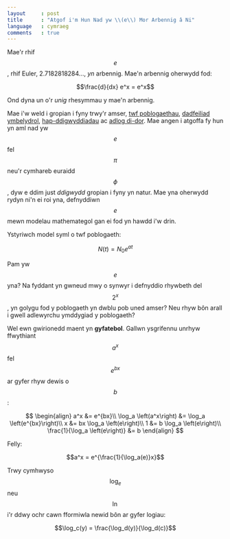 ```yaml
---
layout     : post
title      : "Atgof i'm Hun Nad yw \\(e\\) Mor Arbennig â Ni"
language   : cymraeg
comments   : true
---
```


Mae'r rhif $$e$$, rhif Euler, 2.7182818284..., *yn* arbennig.
Mae'n arbennig oherwydd fod:

$$\frac{d}{dx} e^x = e^x$$

Ond dyna un o'r *unig* rhesymmau y mae'n arbennig.

Mae i'w weld i gropian i fyny trwy'r amser, [twf poblogaethau](https://en.wikipedia.org/wiki/Population_model#Equations), [dadfeiliad ymbelydrol](https://en.wikipedia.org/wiki/Radioactive_decay#Mathematics_of_radioactive_decay), [hap-ddigwyddiadau](https://en.wikipedia.org/wiki/Poisson_distribution) ac [adlog di-dor](https://en.wikipedia.org/wiki/Compound_interest#Continuous_compounding).
Mae angen i atgoffa fy hun yn aml nad yw $$e$$ fel $$\pi$$ neu'r cymhareb euraidd $$\phi$$, dyw e ddim just *ddigwydd* gropian i fyny yn natur.
Mae yna oherwydd rydyn ni'n ei roi yna, defnyddiwn $$e$$ mewn modelau mathemategol gan ei fod yn hawdd i'w drin.

Ystyriwch model syml o twf poblogaeth:

$$N(t) = N_0 e^{at}$$

Pam yw $$e$$ yna?
Na fyddant yn gwneud mwy o synwyr i defnyddio rhywbeth del $$2^x$$, yn golygu fod y poblogaeth yn dwblu pob uned amser?
Neu rhyw bôn arall i gwell adlewyrchu ymddygiad y poblogaeth?

Wel ewn gwirionedd maent yn **gyfatebol**.
Gallwn ysgrifennu unrhyw ffwythiant $$a^x$$ fel $$e^{bx}$$ ar gyfer rhyw dewis o $$b$$:

$$
\begin{align}
a^x &= e^{bx}\\
\log_a \left(a^x\right) &= \log_a \left(e^{bx}\right)\\
x &= bx \log_a \left(e\right)\\
1 &= b \log_a \left(e\right)\\
\frac{1}{\log_a \left(e\right)} &= b
\end{align}
$$

Felly:

$$a^x = e^{\frac{1}{\log_a(e)}x}$$

Trwy cymhwyso $$\log_e$$ neu $$\ln$$ i'r ddwy ochr cawn fformiwla newid bôn ar gyfer logiau:

$$\log_c(y) = \frac{\log_d(y)}{\log_d(c)}$$